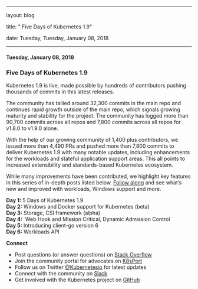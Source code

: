 ---

   layout: blog

   title:  " Five Days of Kubernetes 1.9" 

   date:   Tuesday,  Tuesday, January 08, 2018 
 

   --- 
#### Tuesday, January 08, 2018 
### Five Days of Kubernetes 1.9 
Kubernetes 1.9 is live, made possible by hundreds of contributors pushing thousands of commits in this latest releases.  
  
The community has tallied around 32,300 commits in the main repo and continues rapid growth outside of the main repo, which signals growing maturity and stability for the project. The community has logged more than 90,700 commits across all repos and 7,800 commits across all repos for v1.8.0 to v1.9.0 alone.  
  
With the help of our growing community of 1,400 plus contributors, we issued more than 4,490 PRs and pushed more than 7,800 commits to deliver Kubernetes 1.9 with many notable updates, including enhancements for the workloads and stateful application support areas. This all points to increased extensibility and standards-based Kubernetes ecosystem.  
  
While many improvements have been contributed, we highlight key features in this series of in-depth posts listed below. [Follow along](https://twitter.com/kubernetesio) and see what’s new and improved with workloads, Windows support and more.  
  
**Day 1:** 5 Days of Kubernetes 1.9  
**Day 2:** Windows and Docker support for Kubernetes (beta)  
**Day 3:** Storage, CSI framework (alpha)  
**Day 4:** &nbsp;Web Hook and Mission Critical, Dynamic Admission Control  
**Day 5:** Introducing client-go version 6  
**Day 6:** Workloads API

  

**Connect**  

- Post questions (or answer questions) on [Stack Overflow](http://stackoverflow.com/questions/tagged/kubernetes)
- Join the community portal for advocates on [K8sPort](http://k8sport.org/)
- Follow us on Twitter [@Kubernetesio](https://twitter.com/kubernetesio) for latest updates&nbsp;
- Connect with the community on [Slack](http://slack.k8s.io/)
- Get involved with the Kubernetes project on [GitHub](https://github.com/kubernetes/kubernetes)

